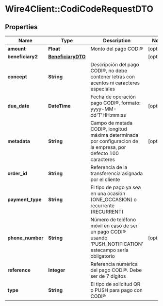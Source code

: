 # Wire4Client::CodiCodeRequestDTO

## Properties
Name | Type | Description | Notes
------------ | ------------- | ------------- | -------------
**amount** | **Float** | Monto del pago CODI® | [optional] 
**beneficiary2** | [**BeneficiaryDTO**](BeneficiaryDTO.md) |  | [optional] 
**concept** | **String** | Descripción del pago CODI®, no debe contener letras con acentos ni caracteres especiales | 
**due_date** | **DateTime** | Fecha de operación pago CODI®, formato: yyyy-MM-dd&#39;T&#39;HH:mm:ss | [optional] 
**metadata** | **String** | Campo de metada CODI®, longitud máxima determinada por configuracion de la empresa, por defecto 100 caracteres | [optional] 
**order_id** | **String** | Referencia de la transferencia asignada por el cliente | 
**payment_type** | **String** | El tipo de pago ya sea en una ocasión (ONE_OCCASION) o recurrente (RECURRENT) | 
**phone_number** | **String** | Número de teléfono móvil en caso de ser un pago CODI® usando &#39;PUSH_NOTIFICATION&#39; estecampo sería obligatorio | [optional] 
**reference** | **Integer** | Referencia numérica del pago CODI®. Debe ser de 7 dígitos | 
**type** | **String** | El tipo de solicitud QR o PUSH para pago con CODI® | 



